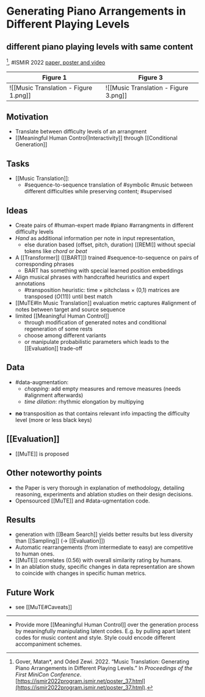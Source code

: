 # Generating Piano Arrangements in Different Playing Levels
## different piano playing levels with same content

[^@goverMusicTranslationGenerating2022], #ISMIR 2022 
[paper, poster and video](https://ismir2022program.ismir.net/poster_37.html)

| Figure 1                              | Figure 3 |
| ------------------------------------- | -------- |
| ![[Music Translation - Figure 1.png]] | ![[Music Translation - Figure 3.png]]

## Motivation
- Translate between difficulty levels of an arrangment 
-  [[Meaningful Human Control|Interactivity]] through [[Conditional Generation]]

## Tasks
- [[Music Translation]]:
	- #sequence-to-sequence translation of #symbolic #music between different difficulties while preserving content; #supervised

## Ideas
- Create pairs of #human-expert made #piano #arrangments in different difficulty levels 
- *Hand* as additional information per note in input representation,
	- else duration based (offset, pitch, duration) [[REMI]] without special tokens like *chord* or *beat*
- A [[Transformer]] ([[BART]]) trained #sequence-to-sequence on pairs of corresponding phrases
	- BART has something with special learned position embeddings
- Align musical phrases with handcrafted heuristics and expert annotations
	- #transposition heuristic: time × pitchclass × (0,1) matrices are transposed ($O(11)$) until best match
- [[MuTE#In Music Translation]] evaluation metric captures #alignment of notes between target and source sequence
- limited [[Meaningful Human Control]] 
	- through modification of generated notes and conditional regeneration of some rests
	- choose among different variants
	- or manipulate probabilistic parameters which leads to the [[Evaluation]] trade-off

## Data
- #data-augmentation:
	- *chopping*: add empty measures and remove measures (needs #alignment afterwards)
	- *time dilation*: rhythmic elongation by multipying 
* **no** transposition as that contains relevant info impacting the difficulty level (more or less black keys)

## [[Evaluation]]
- [[MuTE]] is proposed

## Other noteworthy points
- the Paper is very thorough in explanation of methodology, detailing reasoning, experiments and ablation studies on their design decisions. 
- Opensourced [[MuTE]] and #data-ugmentation code.

## Results
- generation with [[Beam Search]] yields better results but less diversity than [[Sampling]] (→ [[Evaluation]])
- Automatic rearrangements (from intermediate to easy) are competitive to human ones. 
- [[MuTE]] correlates (0.56) with overall similarity rating by humans.
- In an ablation study, specific changes in data representation are shown to coincide with changes in specific human metrics.

## Future Work
- see [[MuTE#Caveats]]
---
- Provide more [[Meaningful Human Control]] over the generation process by meaningfully manipulating latent codes. E.g. by pulling apart latent codes for music content and style. Style could encode different accompaniment schemes.


[^@goverMusicTranslationGenerating2022]: Gover, Matan*, and Oded Zewi. 2022. “Music Translation: Generating Piano Arrangements in Different Playing Levels.” In _Proceedings of the First MiniCon Conference_. [https://ismir2022program.ismir.net/poster_37.html](https://ismir2022program.ismir.net/poster_37.html).